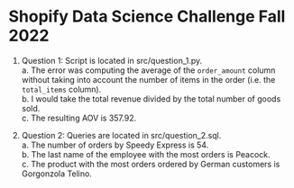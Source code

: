 # Shopify Data Science Challenge Fall 2022
1. Question 1: Script is located in src/question_1.py. \
    a. The error was computing the average of the `order_amount` column without taking into account the number of items in the order (i.e. the `total_items` column). \
    b. I would take the total revenue divided by the total number of goods sold. \
    c. The resulting AOV is 357.92.

2. Question 2: Queries are located in src/question_2.sql. \
    a. The number of orders by Speedy Express is 54. \
    b. The last name of the employee with the most orders is Peacock.\
    c. The product with the most orders ordered by German customers is Gorgonzola Telino.